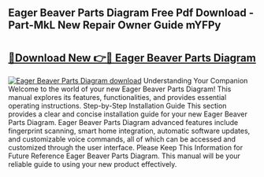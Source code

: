 ## Eager Beaver Parts Diagram Free Pdf Download - Part-MkL New Repair Owner Guide mYFPy

# <h2><a href="http://dft6m2.blite.top/?on=Eager+Beaver+Parts+Diagram">🔗Download New 👉🔴 Eager Beaver Parts Diagram</a></h2>

[![Eager Beaver Parts Diagram download](https://i.imgur.com/lujVjoI.png)](http://dft6m2.blite.top/?on=Eager+Beaver+Parts+Diagram)
Understanding Your Companion Welcome to the world of your new Eager Beaver Parts Diagram! This manual explores its features, functionalities, and provides essential operating instructions. Step-by-Step Installation Guide This section provides a clear and concise installation guide for your new Eager Beaver Parts Diagram. Eager Beaver Parts Diagram advanced features include fingerprint scanning, smart home integration, automatic software updates, and customizable voice commands, all of which can be accessed and customized through the user interface. Please Keep This Information for Future Reference Eager Beaver Parts Diagram. This manual will be your reliable guide to using your new product effectively.
